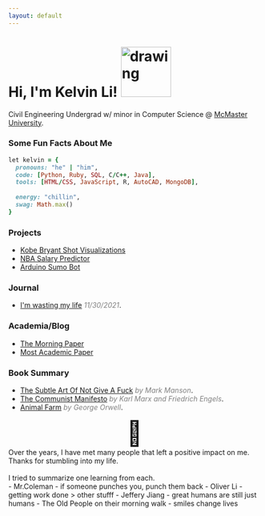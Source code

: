 ```yaml
---
layout: default
---
```

# Hi, I'm Kelvin Li! <img src="https://camo.githubusercontent.com/677c28f873078c7b9b53137bf32a695b9e9d8642c04c2525048fec71053d7305/68747470733a2f2f6d656469612e67697068792e636f6d2f6d656469612f6b425a32313279477a466178676b53494b572f67697068792e676966" alt="drawing" width="100"/>

Civil Engineering Undergrad w/ minor in Computer Science @ [McMaster University](https://www.mcmaster.ca/).

### Some Fun Facts About Me
```ruby
let kelvin = {
  pronouns: "he" | "him",
  code: [Python, Ruby, SQL, C/C++, Java],
  tools: [HTML/CSS, JavaScript, R, AutoCAD, MongoDB],
  
  energy: "chillin",
  swag: Math.max()
}
```
### Projects
- [Kobe Bryant Shot Visualizations](https://www.kaggle.com/likelvin/shot-selection)
- [NBA Salary Predictor](https://www.kaggle.com/likelvin/nba-salary-prediction-w-regression-model)
- [Arduino Sumo Bot](https://github.com/li-kelvin/arduino-sumo-robot)

### Journal
- [I'm wasting my life](https://li-kelvin.github.io/blog/posts/11-30-2021/)  <span style="color:grey">*11/30/2021*</span>.

### Academia/Blog 
- [The Morning Paper](https://blog.acolyer.org/)
- [Most Academic Paper](https://www.gsd.inesc-id.pt/~ler/conferencedates.html)
  
### Book Summary 
- [The Subtle Art Of Not Give A Fuck](https://li-kelvin.github.io/blog/posts/the-subtle-art-of-not-giving-a-fuck/)  <span style="color:grey">*by Mark Manson*</span>. 
- [The Communist Manifesto](https://li-kelvin.github.io/blog/posts/the-communist-manifesto/)  <span style="color:grey">*by Karl Marx and Friedrich Engels*</span>.
- [Animal Farm](https://li-kelvin.github.io/blog/posts/animal-farm/)  <span style="color:grey">*by George Orwell*</span>.

<div style="font-size:3rem;width:100%;text-align:center;">🙏</div>
<div style="text-aligh:center;">Over the years, I have met many people that left a positive impact on me. <br> Thanks for stumbling into my life. <br><br>  I tried to summarize one learning from each.</div>
- Mr.Coleman - if someone punches you, punch them back
- Oliver Li - getting work done > other stufff  
- Jeffery Jiang - great humans are still just humans
- The Old People on their morning walk - smiles change lives
